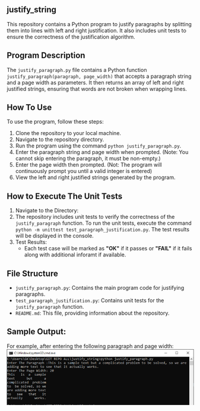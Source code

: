 ## justify_string
This repository contains a Python program to justify paragraphs by splitting them into lines with left and right justification. It also includes unit tests to ensure the correctness of the justification algorithm.

## Program Description
The `justify_paragraph.py` file contains a Python function `justify_paragraph(paragraph, page_width)` that accepts a paragraph string and a page width as parameters. It then returns an array of left and right justified strings, ensuring that words are not broken when wrapping lines.

## How To Use
To use the program, follow these steps:

1. Clone the repository to your local machine.
2. Navigate to the repository directory.
3. Run the program using the command `python justify_paragraph.py`.
4. Enter the paragraph string and page width when prompted. 
    (Note: You cannot skip entering the paragraph, it must be non-empty.)
5. Enter the page width then prompted.
    (Not: The program will continuously prompt you until a valid integer is entered)
6. View the left and right justified strings generated by the program.

## How to Execute The Unit Tests

1. Navigate to the Directory:
2. The repository includes unit tests to verify the correctness of the `justify_paragraph` function. To run the unit tests, execute the command `python -m unittest test_paragraph_justification.py`. The test results will be displayed in the console.
3. Test Results:
    - Each test case will be marked as **"OK"** if it passes or **"FAIL"** if it fails along with additional inforamt if available.

## File Structure
- `justify_paragraph.py`: Contains the main program code for justifying paragraphs.
- `test_paragraph_justification.py`: Contains unit tests for the `justify_paragraph` function.
- `README.md`: This file, providing information about the repository.

## Sample Output:
For example, after entering the following paragraph and page width:
![alt text](image.png)
